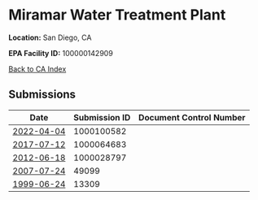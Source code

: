 # Miramar Water Treatment Plant

**Location:** San Diego, CA

**EPA Facility ID:** 100000142909

[Back to CA Index](../../index.md)

## Submissions

| Date | Submission ID | Document Control Number |
|------|--------------|-------------------------|
| [2022-04-04](submissions/1000100582.md) | 1000100582 |  |
| [2017-07-12](submissions/1000064683.md) | 1000064683 |  |
| [2012-06-18](submissions/1000028797.md) | 1000028797 |  |
| [2007-07-24](submissions/49099.md) | 49099 |  |
| [1999-06-24](submissions/13309.md) | 13309 |  |
